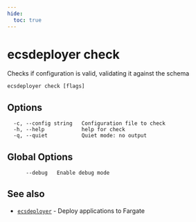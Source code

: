 ```yaml
---
hide:
  toc: true
---
```

# ecsdeployer check

Checks if configuration is valid, validating it against the schema

```
ecsdeployer check [flags]
```

## Options

```
  -c, --config string   Configuration file to check
  -h, --help            help for check
  -q, --quiet           Quiet mode: no output
```

## Global Options

```
      --debug   Enable debug mode
```

## See also

* [`ecsdeployer`](ecsdeployer.md)	 - Deploy applications to Fargate


